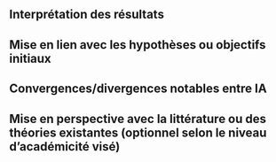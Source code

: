 
## Interprétation des résultats
## Mise en lien avec les hypothèses ou objectifs initiaux
## Convergences/divergences notables entre IA
## Mise en perspective avec la littérature ou des théories existantes (optionnel selon le niveau d’académicité visé)